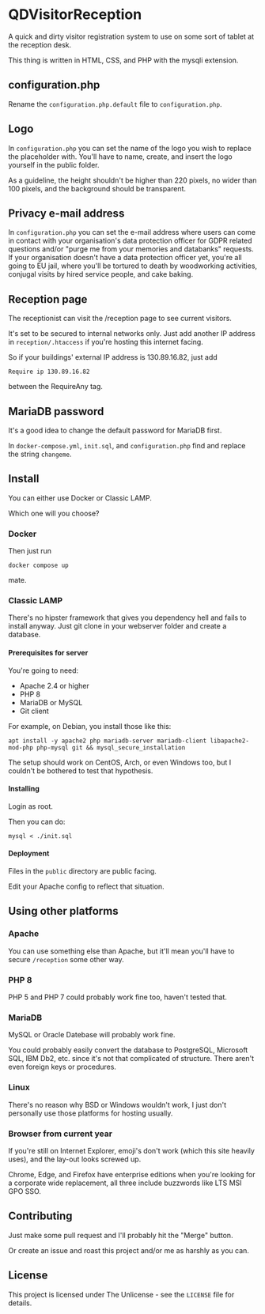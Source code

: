 # QDVisitorReception
A quick and dirty visitor registration system to use on some sort of tablet at the reception desk.

This thing is written in HTML, CSS, and PHP with the mysqli extension.

## configuration.php
Rename the ```configuration.php.default``` file to ```configuration.php```.

## Logo
In ```configuration.php``` you can set the name of the logo you wish to replace the placeholder with. You'll have to name, create, and insert the logo yourself in the public folder.

As a guideline, the height shouldn't be higher than 220 pixels, no wider than 100 pixels, and the background should be transparent.

## Privacy e-mail address
In ```configuration.php``` you can set the e-mail address where users can come in contact with your organisation's data protection officer for GDPR related questions and/or "purge me from your memories and databanks" requests.
If your organisation doesn't have a data protection officer yet, you're all going to EU jail, where you'll be tortured to death by woodworking activities, conjugal visits by hired service people, and cake baking.

## Reception page
The receptionist can visit the /reception page to see current visitors.

It's set to be secured to internal networks only. Just add another IP address in `reception/.htaccess` if you're hosting this internet facing.

So if your buildings' external IP address is 130.89.16.82, just add
```text
Require ip 130.89.16.82
```
between the RequireAny tag.

## MariaDB password
It's a good idea to change the default password for MariaDB first.

In ```docker-compose.yml```, ```init.sql```, and ```configuration.php``` find and replace the string ```changeme```.

## Install
You can either use Docker or Classic LAMP.

Which one will you choose?

### Docker
Then just run
```shell
docker compose up
```
mate.

### Classic LAMP
There's no hipster framework that gives you dependency hell and fails to install anyway.
Just git clone in your webserver folder and create a database.

#### Prerequisites for server
You're going to need:
* Apache 2.4 or higher
* PHP 8
* MariaDB or MySQL
* Git client

For example, on Debian, you install those like this:
```shell
apt install -y apache2 php mariadb-server mariadb-client libapache2-mod-php php-mysql git && mysql_secure_installation 
```

The setup should work on CentOS, Arch, or even Windows too, but I couldn't be bothered to test that hypothesis.

#### Installing
Login as root.

Then you can do:
```shell
mysql < ./init.sql
```

#### Deployment
Files in the ```public``` directory are public facing.

Edit your Apache config to reflect that situation.

## Using other platforms
### Apache
You can use something else than Apache, but it'll mean you'll have to secure ```/reception``` some other way.

### PHP 8
PHP 5 and PHP 7 could probably work fine too, haven't tested that.

### MariaDB
MySQL or Oracle Datebase will probably work fine.

You could probably easily convert the database to PostgreSQL, Microsoft SQL, IBM Db2, etc. since it's not that complicated of structure. There aren't even foreign keys or procedures.

### Linux
There's no reason why BSD or Windows wouldn't work, I just don't personally use those platforms for hosting usually.

### Browser from current year
If you're still on Internet Explorer, emoji's don't work (which this site heavily uses), and the lay-out looks screwed up.

Chrome, Edge, and Firefox have enterprise editions when you're looking for a corporate wide replacement, all three include buzzwords like LTS MSI GPO SSO.

## Contributing
Just make some pull request and I'll probably hit the "Merge" button.

Or create an issue and roast this project and/or me as harshly as you can.

## License
This project is licensed under The Unlicense - see the ```LICENSE``` file for details.
